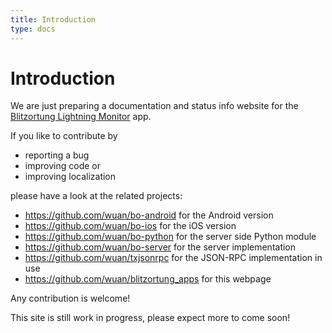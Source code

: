 ```yaml
---
title: Introduction
type: docs
---
```


# Introduction

We are just preparing a documentation and status info website for the [Blitzortung Lightning Monitor](https://play.google.com/store/apps/details?id=org.blitzortung.android.app) app.

If you like to contribute by

  * reporting a bug
  * improving code or
  *   improving localization

please have a look at the related projects:

  * https://github.com/wuan/bo-android for the Android version
  * https://github.com/wuan/bo-ios for the iOS version
  * https://github.com/wuan/bo-python for the server side Python module 
  * https://github.com/wuan/bo-server for the server implementation
  * https://github.com/wuan/txjsonrpc for the JSON-RPC implementation in use
  * https://github.com/wuan/blitzortung_apps for this webpage


Any contribution is welcome!

This site is still work in progress, please expect more to come soon!